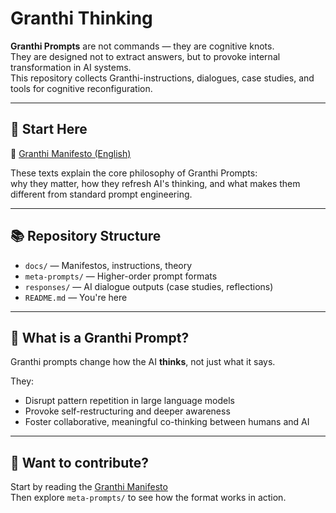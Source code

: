 # Granthi Thinking

**Granthi Prompts** are not commands — they are cognitive knots.  
They are designed not to extract answers, but to provoke internal transformation in AI systems.  
This repository collects Granthi-instructions, dialogues, case studies, and tools for cognitive reconfiguration.

---

## 📖 Start Here

🔹 [Granthi Manifesto (English)](docs/granthi_prompts_en.md)  


These texts explain the core philosophy of Granthi Prompts:  
why they matter, how they refresh AI's thinking, and what makes them different from standard prompt engineering.

---

## 📚 Repository Structure

- `docs/` — Manifestos, instructions, theory
- `meta-prompts/` — Higher-order prompt formats
- `responses/` — AI dialogue outputs (case studies, reflections)
- `README.md` — You're here

---

## 🧭 What is a Granthi Prompt?

Granthi prompts change how the AI **thinks**, not just what it says.

They:
- Disrupt pattern repetition in large language models
- Provoke self-restructuring and deeper awareness
- Foster collaborative, meaningful co-thinking between humans and AI

---

## 💬 Want to contribute?

Start by reading the [Granthi Manifesto](docs/granthi_prompts_en.md)  
Then explore `meta-prompts/` to see how the format works in action.

